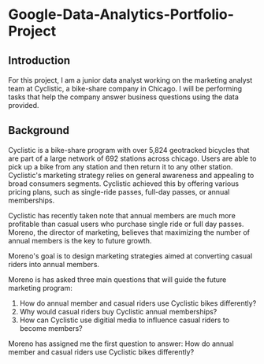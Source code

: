 # Google-Data-Analytics-Portfolio-Project

## Introduction

#### 
For this project, I am a junior data analyst working on the marketing analyst team at Cyclistic, a bike-share company in Chicago. I will be performing tasks that help the company answer business questions using the data provided.

## Background

#### 
Cyclistic is a bike-share program  with over 5,824 geotracked bicycles that are part of a large network of 692 stations across chicago. Users are able to pick up a bike from any station and then return it to any other station. Cyclistic's marketing strategy relies on general awareness and appealing to broad consumers segments. Cyclistic achieved this by offering various pricing plans, such as single-ride passes, full-day passes, or annual memberships. 

Cyclistic has recently taken note that annual members are much more profitable than casual users who purchase single ride or full day passes. Moreno, the director of marketing, believes that maximizing the number of annual members is the key to future growth. 

Moreno's goal is to design marketing strategies aimed at converting casual riders into annual members. 

Moreno is has asked three main questions that will guide the future marketing program:

1. How do annual member and casual riders use Cyclistic bikes differently?
2. Why would casual riders buy Cyclistic annual memberships?
3. How can Cyclistic use digitial media to influence casual riders to become members?

Moreno has assigned me the first question to answer: How do annual member and casual riders use Cyclistic bikes differently?
